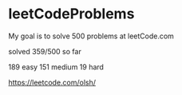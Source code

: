 # leetCodeProblems
My goal is to solve 500 problems at leetCode.com

solved 359/500 so far

189 easy
151 medium
19 hard


https://leetcode.com/olsh/
